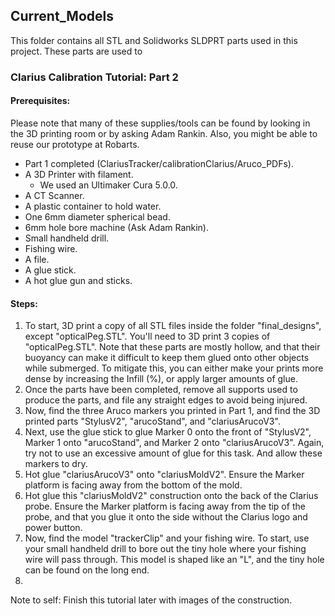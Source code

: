 ## Current_Models 
This folder contains all STL and Solidworks SLDPRT parts used in this project. These parts are used to 

### Clarius Calibration Tutorial: Part 2
#### Prerequisites:
Please note that many of these supplies/tools can be found by looking in the 3D printing room or by asking Adam Rankin. Also, you might be able to reuse our prototype at Robarts.
- Part 1 completed (ClariusTracker/calibrationClarius/Aruco_PDFs).
- A 3D Printer with filament.
  - We used an Ultimaker Cura 5.0.0.
- A CT Scanner.
- A plastic container to hold water.
- One 6mm diameter spherical bead.
- 6mm hole bore machine (Ask Adam Rankin).
- Small handheld drill.
- Fishing wire.
- A file.
- A glue stick.
- A hot glue gun and sticks.

#### Steps:
1. To start, 3D print a copy of all STL files inside the folder "final_designs", except "opticalPeg.STL". You'll need to 3D print 3 copies of "opticalPeg.STL". Note that these parts are mostly hollow, and that their buoyancy can make it difficult to keep them glued onto other objects while submerged. To mitigate this, you can either make your prints more dense by increasing the Infill (%), or apply larger amounts of glue.
2. Once the parts have been completed, remove all supports used to produce the parts, and file any straight edges to avoid being injured.
3. Now, find the three Aruco markers you printed in Part 1, and find the 3D printed parts "StylusV2", "arucoStand", and "clariusArucoV3".
4. Next, use the glue stick to glue Marker 0 onto the front of "StylusV2", Marker 1 onto "arucoStand", and Marker 2 onto "clariusArucoV3". Again, try not to use an excessive amount of glue for this task. And allow these markers to dry.
5. Hot glue "clariusArucoV3" onto "clariusMoldV2". Ensure the Marker platform is facing away from the bottom of the mold.
6. Hot glue this "clariusMoldV2" construction onto the back of the Clarius probe. Ensure the Marker platform is facing away from the tip of the probe, and that you glue it onto the side without the Clarius logo and power button.
7. Now, find the model "trackerClip" and your fishing wire. To start, use your small handheld drill to bore out the tiny hole where your fishing wire will pass through. This model is shaped like an "L", and the tiny hole can be found on the long end.
8. 
Note to self: Finish this tutorial later with images of the construction.
